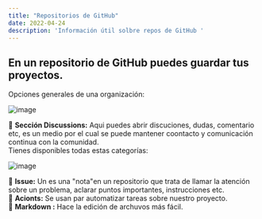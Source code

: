 ```yaml
---
title: "Repositorios de GitHub"
date: 2022-04-24
description: 'Información útil solbre repos de GitHub '
---
```


## En un repositorio de GitHub puedes guardar tus proyectos.

Opciones generales de una organización:

![image](https://user-images.githubusercontent.com/99162884/165006588-ac2f4371-06d2-446d-b2f9-ba96755a88a0.png)


🔅 __Sección Discussions:__ Aqui puedes abrir discuciones, dudas, comentario etc, es un medio por el cual se puede mantener coontacto y comunicación continua con la comunidad. <br>
Tienes disponibles todas estas categorías:

![image](https://user-images.githubusercontent.com/99162884/165006628-6ef89ab6-0395-4c6a-b2ca-871d556a645f.png)

🔅 __Issue:__ Un  es una "nota"en un repositorio que trata de llamar la atención sobre un problema, aclarar puntos importantes, instrucciones etc. <br>
🔅 __Acionts:__ Se usan par automatizar tareas sobre nuestro proyecto. <br>
🔅 __Markdown :__ Hace la edición de archuvos más fácil. <br>
